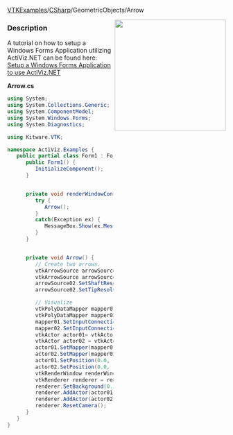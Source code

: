 [VTKExamples](/home/)/[CSharp](/CSharp)/GeometricObjects/Arrow

<img align="right" src="https://github.com/lorensen/VTKExamples/blob/gh-pages/Testing/Baseline/GeometricObjects/TestArrow.png?raw=true" width="256" />

### Description
A tutorial on how to setup a Windows Forms Application utilizing ActiViz.NET can be found here: [Setup a Windows Forms Application to use ActiViz.NET](http://www.vtk.org/Wiki/VTK/CSharp/ActiViz.NET)

**Arrow.cs**
```csharp
using System;
using System.Collections.Generic;
using System.ComponentModel;
using System.Windows.Forms;
using System.Diagnostics;

using Kitware.VTK;

namespace ActiViz.Examples {
   public partial class Form1 : Form {
      public Form1() {
         InitializeComponent();
      }


      private void renderWindowControl1_Load(object sender, EventArgs e) {
         try {
            Arrow();
         }
         catch(Exception ex) {
            MessageBox.Show(ex.Message, "Exception", MessageBoxButtons.OK);
         }
      }


      private void Arrow() {
         // Create two arrows.  
         vtkArrowSource arrowSource01 = vtkArrowSource.New();
         vtkArrowSource arrowSource02 = vtkArrowSource.New();
         arrowSource02.SetShaftResolution(24);   // default = 6
         arrowSource02.SetTipResolution(36);     // default = 6

         // Visualize
         vtkPolyDataMapper mapper01 = vtkPolyDataMapper.New();
         vtkPolyDataMapper mapper02 = vtkPolyDataMapper.New();
         mapper01.SetInputConnection(arrowSource01.GetOutputPort());
         mapper02.SetInputConnection(arrowSource02.GetOutputPort());
         vtkActor actor01= vtkActor.New();
         vtkActor actor02 = vtkActor.New();
         actor01.SetMapper(mapper01);
         actor02.SetMapper(mapper02);
         actor01.SetPosition(0.0,  0.25, 0.0);
         actor02.SetPosition(0.0, -0.25, 0.0);
         vtkRenderWindow renderWindow = renderWindowControl1.RenderWindow;
         vtkRenderer renderer = renderWindow.GetRenderers().GetFirstRenderer();
         renderer.SetBackground(0.2, 0.3, 0.4);
         renderer.AddActor(actor01);
         renderer.AddActor(actor02);
         renderer.ResetCamera();
      }
   }
}
```
